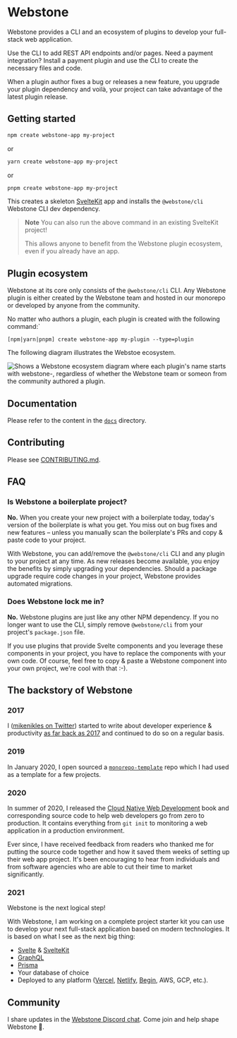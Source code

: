# Webstone

Webstone provides a CLI and an ecosystem of plugins to develop your full-stack web application.

Use the CLI to add REST API endpoints and/or pages. Need a payment integration? Install a payment plugin and use the CLI to create the necessary files and code.

When a plugin author fixes a bug or releases a new feature, you upgrade your plugin dependency and voilà, your project can take advantage of the latest plugin release.

## Getting started

```bash
npm create webstone-app my-project
```

or

```bash
yarn create webstone-app my-project
```

or

```bash
pnpm create webstone-app my-project
```

This creates a skeleton [SvelteKit](https://kit.svelte.dev) app and installs the `@webstone/cli` Webstone CLI dev dependency.

> **Note**
> You can also run the above command in an existing SvelteKit project!
>
> This allows anyone to benefit from the Webstone plugin ecosystem, even if you already have an app.

## Plugin ecosystem

Webstone at its core only consists of the `@webstone/cli` CLI. Any Webstone plugin is either created by the Webstone team and hosted in our monorepo or developed by anyone
from the community.

No matter who authors a plugin, each plugin is created with the following command:`

```
[npm|yarn|pnpm] create webstone-app my-plugin --type=plugin
```

The following diagram illustrates the Webstoe ecosystem.

<picture>
  <source media="(prefers-color-scheme: dark)" srcset="https://raw.githubusercontent.com/WebstoneHQ/webstone/main/docs/assets/webstone-ecosystem-dark.excalidraw.png">
  <source media="(prefers-color-scheme: light)" srcset="https://raw.githubusercontent.com/WebstoneHQ/webstone/main/docs/assets/webstone-ecosystem-light.excalidraw.png">
  <img alt="Shows a Webstone ecosystem diagram where each plugin's name starts with webstone-, regardless of whether the Webstone team or someon from the community authored a plugin." src="https://raw.githubusercontent.com/WebstoneHQ/webstone/main/docs/assets/webstone-ecosystem-light.excalidraw.png">
</picture>

## Documentation

Please refer to the content in the [`docs`](./docs) directory.

## Contributing

Please see [CONTRIBUTING.md](./CONTRIBUTING.md).

## FAQ

### Is Webstone a boilerplate project?

**No.** When you create your new project with a boilerplate today, today's version of the boilerplate is what you get. You miss out on bug fixes and new features – unless you manually scan the boilerplate's PRs and copy & paste code to your project.

With Webstone, you can add/remove the `@webstone/cli` CLI and any plugin to your project at any time. As new releases become available, you enjoy the benefits by simply upgrading your dependencies.
Should a package upgrade require code changes in your project, Webstone provides automated migrations.

### Does Webstone lock me in?

**No.** Webstone plugins are just like any other NPM dependency. If you no longer want to use the CLI, simply remove `@webstone/cli` from your project's `package.json` file.

If you use plugins that provide Svelte components and you leverage these components in your project, you have to replace the components with your own code. Of course, feel free to copy & paste a Webstone component into your own project, we're cool with that :-).

## The backstory of Webstone

### 2017

I ([mikenikles on Twitter](https://twitter.com/mikenikles)) started to write about developer experience & productivity [as far back as 2017](https://www.mikenikles.com/blog/a-mostly-automated-release-process) and continued to do so on a regular basis.

### 2019

In January 2020, I open sourced a [`monorepo-template`](https://github.com/mikenikles/monorepo-template) repo which I had used as a template for a few projects.

### 2020

In summer of 2020, I released the [Cloud Native Web Development](https://www.mikenikles.com/cloud-native-web-development) book and corresponding source code to help web developers go from zero to production. It contains everything from `git init` to monitoring a web application in a production environment.

Ever since, I have received feedback from readers who thanked me for putting the source code together and how it saved them weeks of setting up their web app project. It's been encouraging to hear from individuals and from software agencies who are able to cut their time to market significantly.

### 2021

Webstone is the next logical step!

With Webstone, I am working on a complete project starter kit you can use to develop your next full-stack application based on modern technologies. It is based on what I see as the next big thing:

- [Svelte](https://svelte.dev) & [SvelteKit](https://kit.svelte.dev)
- [GraphQL](https://graphql.org)
- [Prisma](https://www.prisma.io)
- Your database of choice
- Deployed to any platform ([Vercel](https://vercel.com), [Netlify](https://www.netlify.com), [Begin](https://begin.com), AWS, GCP, etc.).

## Community

I share updates in the [Webstone Discord chat](https://discord.gg/WTyAkYe8t3). Come join and help shape Webstone 🙏.
